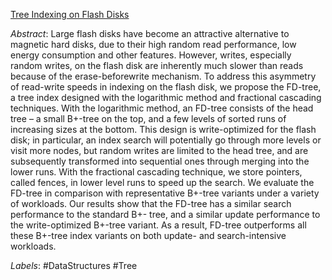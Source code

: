 [Tree Indexing on Flash Disks](https://cse.hkust.edu.hk/catalac/users/yinanli/paper/fdtree_icde09.pdf)

*Abstract*: Large flash disks have become an attractive alternative to magnetic hard disks, due to their high random read performance, low energy consumption and other features.  However, writes, especially random writes, on the flash disk are inherently much slower than reads because of the erase-beforewrite mechanism. To address this asymmetry of read-write speeds in indexing on the flash disk, we propose the FD-tree, a tree index designed with the logarithmic method and fractional cascading techniques. With the logarithmic method, an FD-tree consists of the head tree – a small B+-tree on the top, and a few levels of sorted runs of increasing sizes at the bottom. This design is write-optimized for the flash disk; in particular, an index search will potentially go through more levels or visit more nodes, but random writes are limited to the head tree, and are subsequently transformed into sequential ones through merging into the lower runs. With the fractional cascading technique, we store pointers, called fences, in lower level runs to speed up the search. We evaluate the FD-tree in comparison with representative B+-tree variants under a variety of workloads. Our results show that the FD-tree has a similar search performance to the standard B+- tree, and a similar update performance to the write-optimized B+-tree variant. As a result, FD-tree outperforms all these B+-tree index variants on both update- and search-intensive workloads.

*Labels*: #DataStructures #Tree
